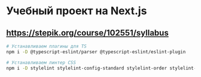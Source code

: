# Учебный проект на Next.js
## https://stepik.org/course/102551/syllabus

```bash
# Устанавливаем плагины для TS
npm i -D @typescript-eslint/parser @typescript-eslint/eslint-plugin

# Устанавливаем линтер CSS
npm i -D stylelint stylelint-config-standard stylelint-order stylelint-order-config-standard
```